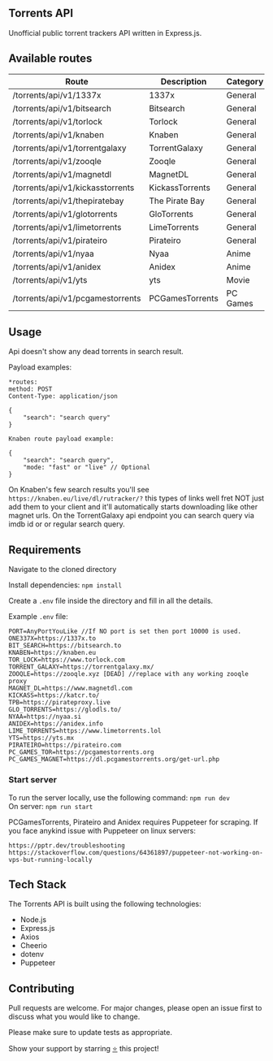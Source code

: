 ## Torrents API

Unofficial public torrent trackers API written in Express.js.

## Available routes

| Route                            | Description     | Category |
| -------------------------------- | --------------- | -------- |
| /torrents/api/v1/1337x           | 1337x           | General  |
| /torrents/api/v1/bitsearch       | Bitsearch       | General  |
| /torrents/api/v1/torlock         | Torlock         | General  |
| /torrents/api/v1/knaben          | Knaben          | General  |
| /torrents/api/v1/torrentgalaxy   | TorrentGalaxy   | General  |
| /torrents/api/v1/zooqle          | Zooqle          | General  |
| /torrents/api/v1/magnetdl        | MagnetDL        | General  |
| /torrents/api/v1/kickasstorrents | KickassTorrents | General  |
| /torrents/api/v1/thepiratebay    | The Pirate Bay  | General  |
| /torrents/api/v1/glotorrents     | GloTorrents     | General  |
| /torrents/api/v1/limetorrents    | LimeTorrents    | General  |
| /torrents/api/v1/pirateiro       | Pirateiro       | General  |
| /torrents/api/v1/nyaa            | Nyaa            | Anime    |
| /torrents/api/v1/anidex          | Anidex          | Anime    |
| /torrents/api/v1/yts             | yts             | Movie    |
| /torrents/api/v1/pcgamestorrents | PCGamesTorrents | PC Games |

## Usage

Api doesn't show any dead torrents in search result.

Payload examples:

```
*routes:
method: POST
Content-Type: application/json

{
    "search": "search query"
}

Knaben route payload example:

{
    "search": "search query",
    "mode: "fast" or "live" // Optional
}
```

On Knaben's few search results you'll see
`https://knaben.eu/live/dl/rutracker/?` this types of links
well fret NOT just add them to your client and it'll automatically
starts downloading like other magnet urls.
On the TorrentGalaxy api endpoint you can search query via imdb id or or regular search query.

## Requirements

Navigate to the cloned directory

Install dependencies: `npm install`

Create a `.env` file inside the directory and fill in all the details.

Example `.env` file:

```
PORT=AnyPortYouLike //If NO port is set then port 10000 is used.
ONE337X=https://1337x.to
BIT_SEARCH=https://bitsearch.to
KNABEN=https://knaben.eu
TOR_LOCK=https://www.torlock.com
TORRENT_GALAXY=https://torrentgalaxy.mx/
ZOOQLE=https://zooqle.xyz [DEAD] //replace with any working zooqle proxy
MAGNET_DL=https://www.magnetdl.com
KICKASS=https://katcr.to/
TPB=https://pirateproxy.live
GLO_TORRENTS=https://glodls.to/
NYAA=https://nyaa.si
ANIDEX=https://anidex.info
LIME_TORRENTS=https://www.limetorrents.lol
YTS=https://yts.mx
PIRATEIRO=https://pirateiro.com
PC_GAMES_TOR=https://pcgamestorrents.org
PC_GAMES_MAGNET=https://dl.pcgamestorrents.org/get-url.php
```

### Start server

To run the server locally, use the following command: `npm run dev`
<br>On server: `npm run start`

PCGamesTorrents, Pirateiro and Anidex requires Puppeteer for scraping.
If you face anykind issue with Puppeteer on linux servers:

```
https://pptr.dev/troubleshooting
https://stackoverflow.com/questions/64361897/puppeteer-not-working-on-vps-but-running-locally

```

## Tech Stack

The Torrents API is built using the following technologies:

- Node.js
- Express.js
- Axios
- Cheerio
- dotenv
- Puppeteer

## Contributing

Pull requests are welcome. For major changes, please open an issue first
to discuss what you would like to change.

Please make sure to update tests as appropriate.

Show your support by starring [⭐️](https://github.com/joybiswas007/torrents-api/stargazers) this project!
